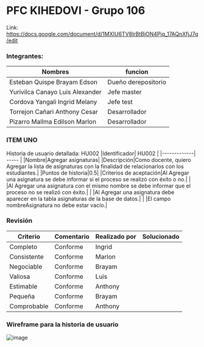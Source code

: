 # PFC KIHEDOVI - Grupo 106

Link: https://docs.google.com/document/d/1MXIU6TV8lrBtBjON4Pjq_17AQnXfjJ7q/edit

### Integrantes:
| Nombres | funcion |
| ------------- | ------------- |
| Esteban Quispe Brayam Edson     | Dueño  derepositorio|100%
| Yurivilca Canayo Luis Alexander | Jefe  master  |100%
| Cordova Yangali Ingrid Melany   | Jefe  test |100%
| Torrejon Cañari Anthony Cesar   | Desarrollador |100%
| Pizarro Mallma Edilson Marlon   | Desarrollador  |100%

### ITEM UNO
Historia de usuario detallada: HU002
|Identificador| HU002 |
|-------------| ----- |
|Nombre|Agregar asignaturas|
|Descripción|Como docente, quiero Agregar la lista de asignaturas con la finalidad de relacionarlos con los estudiantes.|
|Puntos de historia|0.5|
|Criterios de aceptación|Al Agregar una asignatura se debe informar si el proceso se realizó con éxito o no.|
|                       |Al Agregar una asignatura con el mismo nombre se debe informar que el proceso no se realizó con éxito.|
|                       |Al Agregar una asignatura debe aparecer en la tabla asignaturas de la base de datos.|
|                       |El campo nombreAsignatura no debe estar vacío.|


### Revisión
| Criterio | Comentario | Realizado por | Solucionado |
| -------- | ---------- | ------------- | ----------- |
|Completo|Conforme|Ingrid|      |
|Consistente|Conforme|Marlon|     |
|Negociable|Conforme|Brayam|      |
|Valiosa|Conforme|Luis|         |
|Estimable|Conforme|Anthony|      |
|Pequeña|Conforme|Brayam|         |
|Comprobable|Conforme|Anthony|        |


### Wireframe para la historia de usuario

![image](https://user-images.githubusercontent.com/108594728/177218267-3fb614ff-d67e-4059-953f-413712ab4610.png)
